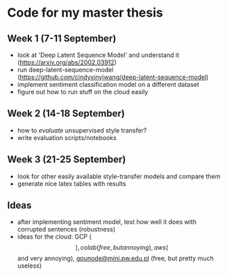 # Code for my master thesis
## Week 1 (7-11 September)
* look at 'Deep Latent Sequence Model' and understand it (https://arxiv.org/abs/2002.03912)
* run deep-latent-sequence-model (https://github.com/cindyxinyiwang/deep-latent-sequence-model)
* implement sentiment classification model on a different dataset
* figure out how to run stuff on the cloud easily

## Week 2 (14-18 September)
* how to *evaluate* unsupervised style transfer?
* write evaluation scripts/notebooks

## Week 3 (21-25 September)
* look for other easily available style-transfer models and compare them
* generate nice latex tables with results

## Ideas
* after implementing sentiment model, test how well it does with
  corrupted sentences (robustness)
* ideas for the cloud: GCP ($$), colab (free, but annoying), 
  aws ($$ and very annoying), gpunode@mini.pw.edu.pl (free, but pretty much useless)
